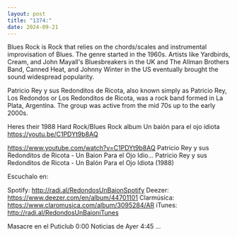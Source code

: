 ```yaml
---
layout: post
title: "1374:"
date: 2024-09-21
---
```


Blues Rock is Rock that relies on the chords/scales and instrumental improvisation of Blues. The genre started in the 1960s. Artists like Yardbirds, Cream, and John Mayall's Bluesbreakers in the UK and The Allman Brothers Band, Canned Heat, and Johnny Winter in the US eventually brought the sound widespread popularity.

Patricio Rey y sus Redonditos de Ricota, also known simply as Patricio Rey, Los Redondos or Los Redonditos de Ricota, was a rock band formed in La Plata, Argentina. The group was active from the mid 70s up to the early 2000s.

Heres their 1988 Hard Rock/Blues Rock album Un baión para el ojo idiota 
https://youtu.be/C1PDYt9b8AQ

https://www.youtube.com/watch?v=C1PDYt9b8AQ
Patricio Rey y sus Redonditos de Ricota - Un Baion Para el Ojo Idio...
Patricio Rey y sus Redonditos de Ricota - Un Balón Para el Ojo Idiota (1988)

Escuchalo en: 

Spotify: http://radi.al/RedondosUnBaionSpotify
Deezer: https://www.deezer.com/en/album/44701101
Clarmúsica: https://www.claromusica.com/album/3095284/AR
iTunes: http://radi.al/RedondosUnBaioniTunes



Masacre en el Puticlub  0:00
Noticias de Ayer  4:45
...

